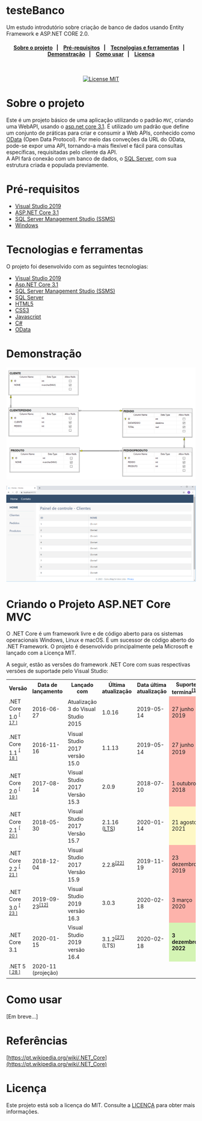 # testeBanco

Um estudo introdutório sobre criação de banco de dados usando Entity Framework e ASP.NET CORE 2.0.

<h4 align="center"> 
  <a href="#sobre-o-projeto">Sobre o projeto</a>&nbsp;&nbsp;&nbsp;|&nbsp;&nbsp;&nbsp;
  <a href="#Pré-requisitos">Pré-requisitos</a>&nbsp;&nbsp;&nbsp;|&nbsp;&nbsp;&nbsp;
  <a href="#Tecnologias-e-ferramentas">Tecnologias e ferramentas</a>&nbsp;&nbsp;&nbsp;|&nbsp;&nbsp;&nbsp; 
  </br>
  <a href="#Demonstração">Demonstração</a>&nbsp;&nbsp;&nbsp;|&nbsp;&nbsp;&nbsp;
  <a href="#Como-usar">Como usar</a>&nbsp;&nbsp;&nbsp;|&nbsp;&nbsp;&nbsp;
  <a href="#Licença">Licença</a>
</h4>

<br/>

<p align="center">
  <a href="https://opensource.org/licenses/MIT">
    <img src="https://img.shields.io/badge/License-MIT-blue.svg" alt="License MIT">
  </a>
</p>


# Sobre o projeto

Este é um projeto básico de uma aplicação utilizando o padrão *`MVC`*, criando uma WebAPI, usando o [asp.net core 3.1](https://dotnet.microsoft.com/download/dotnet-core/3.1).
É utilizado um padrão que define um conjunto de práticas para criar e consumir a Web APIs, conhecido como [OData](https://docs.microsoft.com/en-us/odata/) (Open Data Protocol). Por meio das conveções da URL do OData, pode-se expor uma API, tornando-a mais flexível e fácil para consultas específicas, requisitadas pelo cliente da API.                                              
A API fará conexão com um banco de dados, o [SQL Server](https://www.microsoft.com/pt-br/sql-server/), com sua estrutura criada e populada previamente.

# Pré-requisitos

- [Visual Studio 2019](https://visualstudio.microsoft.com/pt-br/downloads/)
- [ASP.NET Core 3.1](https://dotnet.microsoft.com/download/dotnet-core/3.1)
- [SQL Server Management Studio (SSMS)](https://docs.microsoft.com/pt-br/sql/ssms/download-sql-server-management-studio-ssms?view=sql-server-ver15) 
- [Windows](https://docs.microsoft.com/pt-br/sql/ssms/download-sql-server-management-studio-ssms?view=sql-server-ver15) 

# Tecnologias e ferramentas

O projeto foi desenvolvido com as seguintes tecnologias:

- [Visual Studio 2019](#vs2019)
- [Asp.NET Core 3.1](#Pré-requisitos)
- [SQL Server Management Studio (SSMS)](#Pré-requisitos)
- [SQL Server](#Pré-requisitos)
- [HTML5](#Pré-requisitos)
- [CSS3](#Pré-requisitos)
- [Javascript](#Pré-requisitos)
- [C#](#Pré-requisitos)
- [OData](#Pré-requisitos)

# Demonstração

![ScreenshotBD](https://github.com/renanegobbi/App/blob/master/github/BD.png)

![TelaApp](https://github.com/renanegobbi/App/blob/master/github/screenshot1.png)


# Criando o Projeto ASP.NET Core MVC

O .NET Core é um framework livre e de código aberto para os sistemas operacionais Windows, Linux e macOS. É um sucessor de código aberto do .NET Framework. O projeto é desenvolvido principalmente pela Microsoft e lançado com a Licença MIT.

A seguir, estão as versões do framework .NET Core com suas respectivas versões de suportade pelo Visual Studio:

<table class="wikitable">
<tbody><tr>
<th>Versão
</th>
<th>Data de lançamento
</th>
<th>Lançado com
</th>
<th>Última atualização
</th>
<th>Data última atualização
</th>
<th>Suporte termina<sup id="cite_ref-16" class="reference"><a href="#cite_note-16"><span>[</span>16<span>]</span></a></sup>
</th></tr>
<tr>
<td><font style="vertical-align: inherit;"><font style="vertical-align: inherit;">.NET Core 1.0 </font></font><sup id="cite_ref-17" class="reference"><a href="#cite_note-17"><span><font style="vertical-align: inherit;"><font style="vertical-align: inherit;">[</font></font></span><font style="vertical-align: inherit;"><font style="vertical-align: inherit;"> 17 </font></font><span><font style="vertical-align: inherit;"><font style="vertical-align: inherit;">]</font></font></span></a></sup></td>
<td>2016-06-27</td>
<td><font style="vertical-align: inherit;"><font style="vertical-align: inherit;">Atualização 3 do Visual Studio 2015</font></font></td>
<td>1.0.16</td>
<td>2019-05-14</td>
<td style="background-color: #FDB3AB;" title="Versão antiga, já não mantida" data-sort-value="27 junho 2019"><span style="display: none;">Versão antiga, já não mantida:</span> 27 junho 2019
</td></tr>
<tr>
<td><font style="vertical-align: inherit;"><font style="vertical-align: inherit;">.NET Core 1.1 </font></font><sup id="cite_ref-18" class="reference"><a href="#cite_note-18"><span><font style="vertical-align: inherit;"><font style="vertical-align: inherit;">[</font></font></span><font style="vertical-align: inherit;"><font style="vertical-align: inherit;"> 18 </font></font><span><font style="vertical-align: inherit;"><font style="vertical-align: inherit;">]</font></font></span></a></sup></td>
<td>2016-11-16</td>
<td><font style="vertical-align: inherit;"><font style="vertical-align: inherit;">Visual Studio 2017 versão 15.0</font></font></td>
<td>1.1.13</td>
<td><font style="vertical-align: inherit;"><font style="vertical-align: inherit;">2019-05-14</font></font></td>
<td style="background-color: #FDB3AB;" title="Versão antiga, já não mantida" data-sort-value="27 junho 2019"><span style="display: none;">Versão antiga, já não mantida:</span><font style="vertical-align: inherit;"><font style="vertical-align: inherit;"> 27 junho 2019
</font></font></td></tr>
<tr>
<td><font style="vertical-align: inherit;"><font style="vertical-align: inherit;">.NET Core 2.0 </font></font><sup id="cite_ref-19" class="reference"><a href="#cite_note-19"><span><font style="vertical-align: inherit;"><font style="vertical-align: inherit;">[</font></font></span><font style="vertical-align: inherit;"><font style="vertical-align: inherit;"> 19 </font></font><span><font style="vertical-align: inherit;"><font style="vertical-align: inherit;">]</font></font></span></a></sup></td>
<td>2017-08-14</td>
<td><font style="vertical-align: inherit;"><font style="vertical-align: inherit;">Visual Studio 2017 Versão 15.3</font></font></td>
<td>2.0.9</td>
<td>2018-07-10</td>
<td style="background-color: #FDB3AB;" title="Versão antiga, já não mantida" data-sort-value="1 outubro 2018"><span style="display: none;">Versão antiga, já não mantida:</span> 1 outubro 2018
</td></tr>
<tr>
<td><font style="vertical-align: inherit;"><font style="vertical-align: inherit;">.NET Core 2.1 </font></font><sup id="cite_ref-20" class="reference"><a href="#cite_note-20"><span><font style="vertical-align: inherit;"><font style="vertical-align: inherit;">[</font></font></span><font style="vertical-align: inherit;"><font style="vertical-align: inherit;"> 20 </font></font><span><font style="vertical-align: inherit;"><font style="vertical-align: inherit;">]</font></font></span></a></sup></td>
<td>2018-05-30</td>
<td><font style="vertical-align: inherit;"><font style="vertical-align: inherit;">Visual Studio 2017 Versão 15.7</font></font></td>
<td>2.1.16 (<a href="/wiki/Suporte_de_longo_prazo" title="Suporte de longo prazo">LTS</a>)</td>
<td>2020-01-14</td>
<td class="templateVersion co" style="background-color: #FEF8C6;" title="Versão mais antiga, ainda mantida" data-sort-value="21 agosto 2021"><span style="display: none;">Versão mais antiga, ainda mantida:</span> 21 agosto 2021
</td></tr>
<tr>
<td><font style="vertical-align: inherit;"><font style="vertical-align: inherit;">.NET Core 2.2 </font></font><sup id="cite_ref-21" class="reference"><a href="#cite_note-21"><span><font style="vertical-align: inherit;"><font style="vertical-align: inherit;">[</font></font></span><font style="vertical-align: inherit;"><font style="vertical-align: inherit;"> 21 </font></font><span><font style="vertical-align: inherit;"><font style="vertical-align: inherit;">]</font></font></span></a></sup></td>
<td>2018-12-04</td>
<td><font style="vertical-align: inherit;"><font style="vertical-align: inherit;">Visual Studio 2017 Versão 15.9</font></font></td>
<td>2.2.8<sup id="cite_ref-Nov2019Update_22-0" class="reference"><a href="#cite_note-Nov2019Update-22"><span>[</span>22<span>]</span></a></sup></td>
<td>2019-11-19</td>
<td style="background-color: #FDB3AB;" title="Versão antiga, já não mantida" data-sort-value="23 dezembro 2019"><span style="display: none;">Versão antiga, já não mantida:</span> 23 dezembro 2019
</td></tr>
<tr>
<td><font style="vertical-align: inherit;"><font style="vertical-align: inherit;">.NET Core 3.0 </font></font><sup id="cite_ref-23" class="reference"><a href="#cite_note-23"><span><font style="vertical-align: inherit;"><font style="vertical-align: inherit;">[</font></font></span><font style="vertical-align: inherit;"><font style="vertical-align: inherit;"> 23 </font></font><span><font style="vertical-align: inherit;"><font style="vertical-align: inherit;">]</font></font></span></a></sup></td>
<td>2019-09-23<sup id="cite_ref-:0_12-1" class="reference"><a href="#cite_note-:0-12"><span>[</span>12<span>]</span></a></sup></td>
<td><font style="vertical-align: inherit;"><font style="vertical-align: inherit;">Visual Studio 2019 versão 16.3</font></font></td>
<td>3.0.3</td>
<td>2020-02-18</td>
<td style="background-color: #FDB3AB;" title="Versão antiga, já não mantida" data-sort-value="3 março 2020"><span style="display: none;">Versão antiga, já não mantida:</span> 3 março 2020
</td></tr>
<tr>
<td><font style="vertical-align: inherit;"><font style="vertical-align: inherit;">.NET Core 3.1</font></font></td>
<td>2020-01-15</td>
<td><font style="vertical-align: inherit;"><font style="vertical-align: inherit;">Visual Studio 2019 versão 16.4</font></font></td>
<td>3.1.2<sup id="cite_ref-27" class="reference"><a href="#cite_note-27"><span>[</span>27<span>]</span></a></sup> (LTS)</td>
<td><font style="vertical-align: inherit;"><font style="vertical-align: inherit;">2020-02-18</font></font></td>
<td class="templateVersion c" style="background-color: #D4F4B4;" title="Versão estável atual" data-sort-value="3 dezembro 2022"><span style="display: none;">Versão estável atual:</span> <b>3 dezembro 2022</b>
</td></tr>
<tr>
<td><font style="vertical-align: inherit;"><font style="vertical-align: inherit;">.NET 5 </font></font><sup id="cite_ref-28" class="reference"><a href="#cite_note-28"><span><font style="vertical-align: inherit;"><font style="vertical-align: inherit;">[</font></font></span><font style="vertical-align: inherit;"><font style="vertical-align: inherit;"> 28 </font></font><span><font style="vertical-align: inherit;"><font style="vertical-align: inherit;">]</font></font></span></a></sup></td>
<td>2020-11 (projeção)</td>
<td></td>
<td></td>
<td></td>
<td>
</td></tr></tbody></table>


# Como usar

[Em breve...]

# Referências

[https://pt.wikipedia.org/wiki/.NET_Core](https://pt.wikipedia.org/wiki/.NET_Core)

# Licença
Este projeto está sob a licença do MIT. Consulte a [LICENÇA](https://github.com/TesteReteste/lim/blob/master/LICENSE) para obter mais informações.
